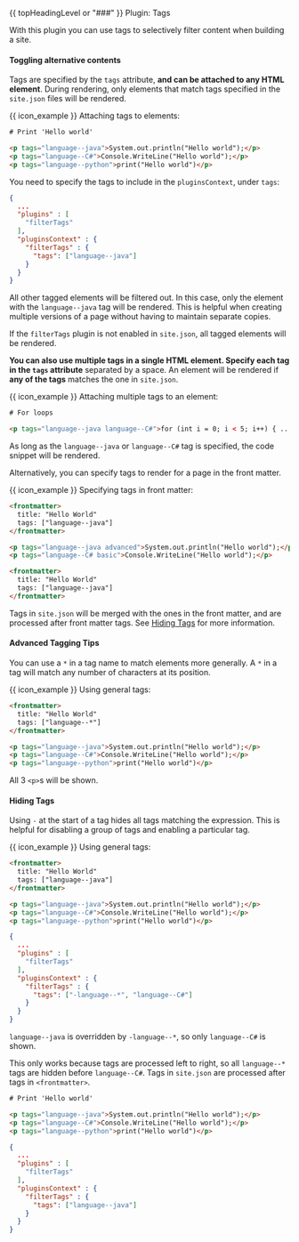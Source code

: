 {{ topHeadingLevel or "###" }} Plugin: Tags

With this plugin you can use tags to selectively filter content when building a site.

#### Toggling alternative contents

Tags are specified by the `tags` attribute, **and can be attached to any HTML element**. During rendering, only elements that match tags specified in the `site.json` files will be rendered.

<div class="indented">

{{ icon_example }} Attaching tags to elements:
```html
# Print 'Hello world'

<p tags="language--java">System.out.println("Hello world");</p>
<p tags="language--C#">Console.WriteLine("Hello world");</p>
<p tags="language--python">print("Hello world")</p>
```

You need to specify the tags to include in the `pluginsContext`, under `tags`:

```json
{
  ...
  "plugins" : [
    "filterTags"
  ],
  "pluginsContext" : {
    "filterTags" : {
      "tags": ["language--java"]
    }
  }
}
```

All other tagged elements will be filtered out. In this case, only the element with the `language--java` tag will be rendered. This is helpful when creating multiple versions of a page without having to maintain separate copies.

</div>

If the `filterTags` plugin is not enabled in `site.json`, all tagged elements will be rendered.

**You can also use multiple tags in a single HTML element. Specify each tag in the `tags` attribute** separated by a space. An element will be rendered if **any of the tags** matches the one in `site.json`.

<div class="indented">

{{ icon_example }} Attaching multiple tags to an element:
```html
# For loops

<p tags="language--java language--C#">for (int i = 0; i < 5; i++) { ... }</p>
```

As long as the `language--java` or `language--C#` tag is specified, the code snippet will be rendered.

</div>

Alternatively, you can specify tags to render for a page in the front matter.

<div class="indented">

{{ icon_example }} Specifying tags in front matter:
```html
<frontmatter>
  title: "Hello World"
  tags: ["language--java"]
</frontmatter>
```
</div>

<div id="short" class="d-none">

```html
<p tags="language--java advanced">System.out.println("Hello world");</p>
<p tags="language--C# basic">Console.WriteLine("Hello world");</p>
```
```html
<frontmatter>
  title: "Hello World"
  tags: ["language--java"]
</frontmatter>
```
</div>

Tags in `site.json` will be merged with the ones in the front matter, and are processed after front matter tags. See [Hiding Tags](../tweakingThePageStructure.html#hiding-tags) for more information.

#### Advanced Tagging Tips

You can use a `*` in a tag name to match elements more generally. A `*` in a tag will match any number of characters at its position.

<div class="indented">

{{ icon_example }} Using general tags:
```html
<frontmatter>
  title: "Hello World"
  tags: ["language--*"]
</frontmatter>

<p tags="language--java">System.out.println("Hello world");</p>
<p tags="language--C#">Console.WriteLine("Hello world");</p>
<p tags="language--python">print("Hello world")</p>
```

All 3 `<p>`s will be shown.

</div>

#### Hiding Tags

Using `-` at the start of a tag hides all tags matching the expression. This is helpful for disabling a group of tags and enabling a particular tag.

<div class="indented">

{{ icon_example }} Using general tags:
```html {heading="index.md"}
<frontmatter>
  title: "Hello World"
  tags: ["language--java"]
</frontmatter>

<p tags="language--java">System.out.println("Hello world");</p>
<p tags="language--C#">Console.WriteLine("Hello world");</p>
<p tags="language--python">print("Hello world")</p>
```

```json {heading="site.json"}
{
  ...
  "plugins" : [
    "filterTags"
  ],
  "pluginsContext" : {
    "filterTags" : {
      "tags": ["-language--*", "language--C#"]
    }
  }
}
```

`language--java` is overridden by `-language--*`, so only `language--C#` is shown.

</div>

This only works because tags are processed left to right, so all `language--*` tags are hidden before `language--C#`. Tags in `site.json` are processed after tags in `<frontmatter>`.

<div id="short" class="d-none">

```html
# Print 'Hello world'

<p tags="language--java">System.out.println("Hello world");</p>
<p tags="language--C#">Console.WriteLine("Hello world");</p>
<p tags="language--python">print("Hello world")</p>
```
```json
{
  ...
  "plugins" : [
    "filterTags"
  ],
  "pluginsContext" : {
    "filterTags" : {
      "tags": ["language--java"]
    }
  }
}
```
</div>
